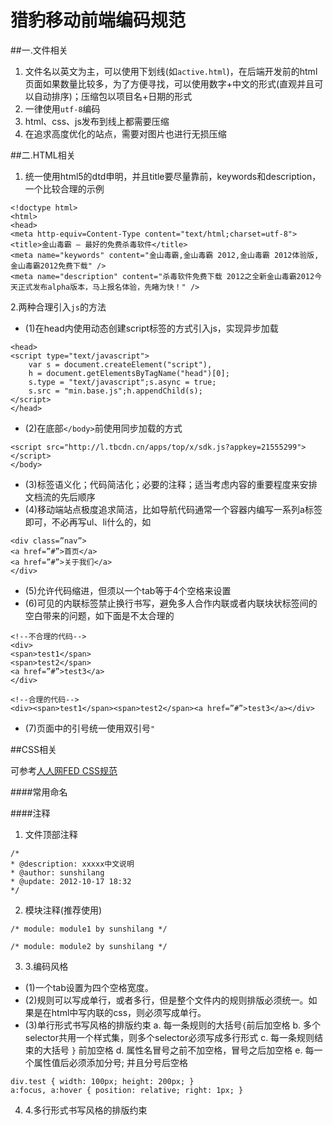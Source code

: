 猎豹移动前端编码规范
==============


##一.文件相关

1. 文件名以英文为主，可以使用下划线(如`active.html`)，在后端开发前的html页面如果数量比较多，为了方便寻找，可以使用数字+中文的形式(直观并且可以自动排序)；压缩包以项目名+日期的形式
2. 一律使用`utf-8`编码
3. html、css、js发布到线上都需要压缩
4. 在追求高度优化的站点，需要对图片也进行无损压缩

##二.HTML相关

1. 统一使用html5的dtd申明，并且title要尽量靠前，keywords和description，一个比较合理的示例

```
<!doctype html>
<html>
<head>
<meta http-equiv=Content-Type content="text/html;charset=utf-8">
<title>金山毒霸 – 最好的免费杀毒软件</title>
<meta name="keywords" content="金山毒霸,金山毒霸 2012,金山毒霸 2012体验版,金山毒霸2012免费下载" />
<meta name="description" content="杀毒软件免费下载 2012之全新金山毒霸2012今天正式发布alpha版本，马上报名体验，先睹为快！" />

````
2.两种合理引入`js`的方法

* (1)在head内使用动态创建script标签的方式引入js，实现异步加载

```
<head>
<script type="text/javascript">
    var s = document.createElement("script"), 
    h = document.getElementsByTagName("head")[0];
    s.type = "text/javascript";s.async = true;
    s.src = "min.base.js";h.appendChild(s);
</script>
</head>
```
* (2)在底部`</body>`前使用同步加载的方式

```
<script src="http://l.tbcdn.cn/apps/top/x/sdk.js?appkey=21555299"></script>
</body>
```

* (3)标签语义化；代码简洁化；必要的注释；适当考虑内容的重要程度来安排文档流的先后顺序
* (4)移动端站点极度追求简洁，比如导航代码通常一个容器内编写一系列a标签即可，不必再写ul、li什么的，如

```
<div class=”nav”>
<a href=”#”>首页</a>
<a href=”#”>关于我们</a>
</div>
```
* (5)允许代码缩进，但须以一个tab等于4个空格来设置
* (6)可见的内联标签禁止换行书写，避免多人合作内联或者内联块状标签间的空白带来的问题，如下面是不太合理的

```
<!--不合理的代码-->
<div>
<span>test1</span>
<span>test2</span>
<a href=”#”>test3</a>
</div>

<!--合理的代码-->
<div><span>test1</span><span>test2</span><a href=”#”>test3</a></div>

```
* (7)页面中的引号统一使用双引号`"`

##CSS相关

可参考[人人网FED CSS规范](https://app.yinxiang.com/shard/s9/sh/f98d6c2b-0dc0-4f82-b489-8d0ab1296162/44c104cf7133c56392e4b34345c03690)

####常用命名

####注释

1. 文件顶部注释

```
/*
* @description: xxxxx中文说明
* @author: sunshilang
* @update: 2012-10-17 18:32
*/
```

2. 模块注释(推荐使用)

```
/* module: module1 by sunshilang */

/* module: module2 by sunshilang */
```

3. 3.编码风格
* (1)一个tab设置为四个空格宽度。
* (2)规则可以写成单行，或者多行，但是整个文件内的规则排版必须统一。如果是在html中写内联的css，则必须写成单行。
* (3)单行形式书写风格的排版约束
    a. 每一条规则的大括号` { `前后加空格 
    b. 多个selector共用一个样式集，则多个selector必须写成多行形式
    c. 每一条规则结束的大括号 ` } ` 前加空格
    d. 属性名冒号之前不加空格，冒号之后加空格
    e. 每一个属性值后必须添加分号; 并且分号后空格

```
div.test { width: 100px; height: 200px; }
a:focus, a:hover { position: relative; right: 1px; }
```

4. 4.多行形式书写风格的排版约束


